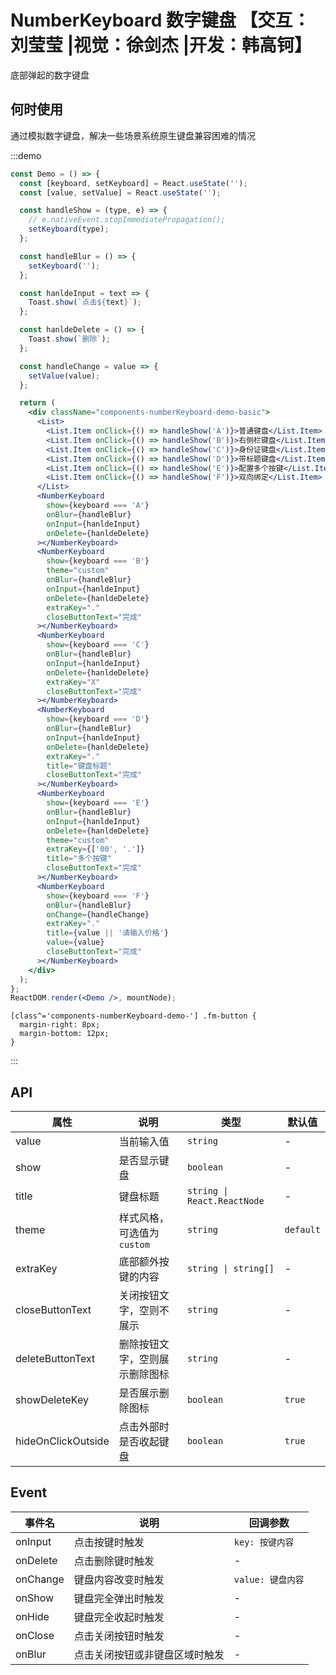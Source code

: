# NumberKeyboard 数字键盘 【交互：刘莹莹 |视觉：徐剑杰 |开发：韩高钶】

底部弹起的数字键盘

## 何时使用

通过模拟数字键盘，解决一些场景系统原生键盘兼容困难的情况

:::demo

```jsx
const Demo = () => {
  const [keyboard, setKeyboard] = React.useState('');
  const [value, setValue] = React.useState('');

  const handleShow = (type, e) => {
    // e.nativeEvent.stopImmediatePropagation();
    setKeyboard(type);
  };

  const handleBlur = () => {
    setKeyboard('');
  };

  const hanldeInput = text => {
    Toast.show(`点击${text}`);
  };

  const hanldeDelete = () => {
    Toast.show(`删除`);
  };

  const handleChange = value => {
    setValue(value);
  };

  return (
    <div className="components-numberKeyboard-demo-basic">
      <List>
        <List.Item onClick={() => handleShow('A')}>普通键盘</List.Item>
        <List.Item onClick={() => handleShow('B')}>右侧栏键盘</List.Item>
        <List.Item onClick={() => handleShow('C')}>身份证键盘</List.Item>
        <List.Item onClick={() => handleShow('D')}>带标题键盘</List.Item>
        <List.Item onClick={() => handleShow('E')}>配置多个按键</List.Item>
        <List.Item onClick={() => handleShow('F')}>双向绑定</List.Item>
      </List>
      <NumberKeyboard
        show={keyboard === 'A'}
        onBlur={handleBlur}
        onInput={hanldeInput}
        onDelete={hanldeDelete}
      ></NumberKeyboard>
      <NumberKeyboard
        show={keyboard === 'B'}
        theme="custom"
        onBlur={handleBlur}
        onInput={hanldeInput}
        onDelete={hanldeDelete}
        extraKey="."
        closeButtonText="完成"
      ></NumberKeyboard>
      <NumberKeyboard
        show={keyboard === 'C'}
        onBlur={handleBlur}
        onInput={hanldeInput}
        onDelete={hanldeDelete}
        extraKey="X"
        closeButtonText="完成"
      ></NumberKeyboard>
      <NumberKeyboard
        show={keyboard === 'D'}
        onBlur={handleBlur}
        onInput={hanldeInput}
        onDelete={hanldeDelete}
        extraKey="."
        title="键盘标题"
        closeButtonText="完成"
      ></NumberKeyboard>
      <NumberKeyboard
        show={keyboard === 'E'}
        onBlur={handleBlur}
        onInput={hanldeInput}
        onDelete={hanldeDelete}
        theme="custom"
        extraKey={['00', '.']}
        title="多个按键"
        closeButtonText="完成"
      ></NumberKeyboard>
      <NumberKeyboard
        show={keyboard === 'F'}
        onBlur={handleBlur}
        onChange={handleChange}
        extraKey="."
        title={value || '请输入价格'}
        value={value}
        closeButtonText="完成"
      ></NumberKeyboard>
    </div>
  );
};
ReactDOM.render(<Demo />, mountNode);
```

```less
[class^='components-numberKeyboard-demo-'] .fm-button {
  margin-right: 8px;
  margin-bottom: 12px;
}
```

:::

## API

| 属性               | 说明                           | 类型                        | 默认值    |
| ------------------ | ------------------------------ | --------------------------- | --------- |
| value              | 当前输入值                     | `string`                    | -         |
| show               | 是否显示键盘                   | `boolean`                   | -         |
| title              | 键盘标题                       | `string \| React.ReactNode` | -         |
| theme              | 样式风格，可选值为`custom`     | `string`                    | `default` |
| extraKey           | 底部额外按键的内容             | `string \| string[]`        | -         |
| closeButtonText    | 关闭按钮文字，空则不展示       | `string`                    | -         |
| deleteButtonText   | 删除按钮文字，空则展示删除图标 | `string`                    | -         |
| showDeleteKey      | 是否展示删除图标               | `boolean`                   | `true`    |
| hideOnClickOutside | 点击外部时是否收起键盘         | `boolean`                   | `true`    |

## Event

| 事件名   | 说明                           | 回调参数          |
| -------- | ------------------------------ | ----------------- |
| onInput  | 点击按键时触发                 | `key: 按键内容`   |
| onDelete | 点击删除键时触发               | -                 |
| onChange | 键盘内容改变时触发             | `value: 键盘内容` |
| onShow   | 键盘完全弹出时触发             | -                 |
| onHide   | 键盘完全收起时触发             | -                 |
| onClose  | 点击关闭按钮时触发             | -                 |
| onBlur   | 点击关闭按钮或非键盘区域时触发 | -                 |
